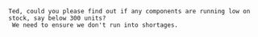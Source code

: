     Ted, could you please find out if any components are running low on stock, say below 300 units?
     We need to ensure we don't run into shortages.